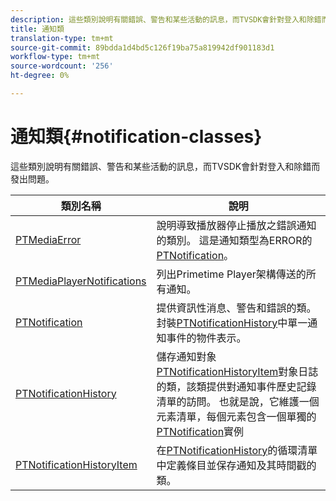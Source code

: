 ```yaml
---
description: 這些類別說明有關錯誤、警告和某些活動的訊息，而TVSDK會針對登入和除錯而發出問題。
title: 通知類
translation-type: tm+mt
source-git-commit: 89bdda1d4bd5c126f19ba75a819942df901183d1
workflow-type: tm+mt
source-wordcount: '256'
ht-degree: 0%

---
```



# 通知類{#notification-classes}

這些類別說明有關錯誤、警告和某些活動的訊息，而TVSDK會針對登入和除錯而發出問題。

| 類別名稱 | 說明 |
|---|---|
| [PTMediaError](https://help.adobe.com/en_US/primetime/api/psdk/appledoc/Classes/PTMediaError.html) | 說明導致播放器停止播放之錯誤通知的類別。 這是通知類型為ERROR的[PTNotification](https://help.adobe.com/en_US/primetime/api/psdk/appledoc/Classes/PTNotification.html)。 |
| [PTMediaPlayerNotifications](https://help.adobe.com/en_US/primetime/api/psdk/appledoc/Classes/PTMediaPlayerNotifications.html) | 列出Primetime Player架構傳送的所有通知。 |
| [PTNotification](https://help.adobe.com/en_US/primetime/api/psdk/appledoc/Classes/PTNotification.html) | 提供資訊性消息、警告和錯誤的類。 封裝[PTNotificationHistory](https://help.adobe.com/en_US/primetime/api/psdk/appledoc/Classes/PTNotificationHistory.html)中單一通知事件的物件表示。 |
| [PTNotificationHistory](https://help.adobe.com/en_US/primetime/api/psdk/appledoc/Classes/PTNotificationHistory.html) | 儲存通知對象[PTNotificationHistoryItem](https://help.adobe.com/en_US/primetime/api/psdk/appledoc/Classes/PTNotificationHistoryItem.html)對象日誌的類，該類提供對通知事件歷史記錄清單的訪問。 也就是說，它維護一個元素清單，每個元素包含一個單獨的[PTNotification](https://help.adobe.com/en_US/primetime/api/psdk/appledoc/Classes/PTNotification.html)實例 |
| [PTNotificationHistoryItem](https://help.adobe.com/en_US/primetime/api/psdk/appledoc/Classes/PTNotificationHistoryItem.html) | 在[PTNotificationHistory](https://help.adobe.com/en_US/primetime/api/psdk/appledoc/Classes/PTNotificationHistory.html)的循環清單中定義條目並保存通知及其時間戳的類。 |

